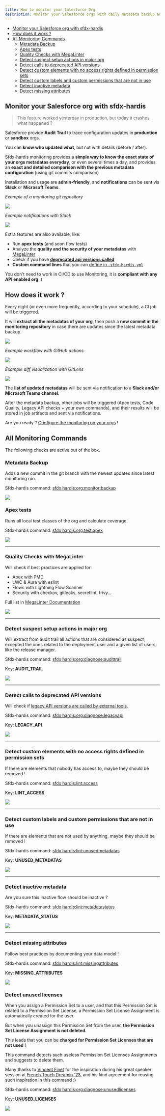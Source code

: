 ```yaml
---
title: How to monitor your Salesforce Org
description: Monitor your Salesforce orgs with daily metadata backup and more, with open source only
---
```

<!-- markdownlint-disable MD013 -->

- [Monitor your Salesforce org with sfdx-hardis](#monitor-your-salesforce-org-with-sfdx-hardis)
- [How does it work ?](#how-does-it-work--)
- [All Monitoring Commands](#other-monitoring-commands)
  - [Metadata Backup](#metadata-backup)
  - [Apex tests](#apex-tests)
  - [Quality Checks with MegaLinter](#quality-checks-with-megalinter)
  - [Detect suspect setup actions in major org](#detect-suspect-setup-actions-in-major-org)
  - [Detect calls to deprecated API versions](#detect-calls-to-deprecated-api-versions)
  - [Detect custom elements with no access rights defined in permission sets](#detect-custom-elements-with-no-access-rights-defined-in-permission-sets)
  - [Detect custom labels and custom permissions that are not in use](#detect-custom-labels-and-custom-permissions-that-are-not-in-use)
  - [Detect inactive metadata](#detect-inactive-metadata)
  - [Detect missing attributes](#detect-missing-attributes)

## Monitor your Salesforce org with sfdx-hardis

> This feature worked yesterday in production, but today it crashes, what happened ?

Salesforce provide **Audit Trail** to trace configuration updates in **production** or **sandbox** orgs.

You can **know who updated what**, but not with details (before / after).

Sfdx-hardis monitoring provides a **simple way to know the exact state of your orgs metadatas everyday**, or even several times a day, and provides an **exact and detailed comparison with the previous metadata configuration** (using git commits comparison)

Installation and usage are **admin-friendly**, and **notifications** can be sent via **Slack** or **Microsoft Teams**.

_Example of a monitoring git repository_

![](assets/images/screenshot-monitoring-git.jpg)

_Example notifications with Slack_

![](assets/images/screenshot-slack-monitoring.jpg)

Extra features are also available, like:

- Run **apex tests** (and soon flow tests)
- Analyze the **quality and the security of your metadatas** with [MegaLinter](https://megalinter.io/latest/)
- Check if you have [**deprecated api versions called**](https://nicolas.vuillamy.fr/handle-salesforce-api-versions-deprecation-like-a-pro-335065f52238)
- **Custom command lines** that you can [define in `.sfdx-hardis.yml`](https://sfdx-hardis.cloudity.com/hardis/org/monitor/all/)

You don't need to work in CI/CD to use Monitoring, it is **compliant with any API enabled org** :)

## How does it work ?

Every night (or even more frequently, according to your schedule), a CI job will be triggered.

It will **extract all the metadatas of your org**, then push a **new commit in the monitoring repository** in case there are updates since the latest metadata backup.

![](assets/images/monitoring-architecture.jpg)

_Example workflow with GitHub actions_

![](assets/images/screenshot-monitoring-jobs.jpg)

_Example diff visualization with GitLens_

![](assets/images/screenshot-monitoring-backup.jpg)

The **list of updated metadatas** will be sent via notification to a **Slack and/or Microsoft Teams channel**.

After the metadata backup, other jobs will be triggered (Apex tests, Code Quality, Legacy API checks + your own commands), and their results will be stored in job artifacts and sent via notifications.

Are you ready ? [Configure the monitoring on your orgs](salesforce-monitoring-config-home.md) !

## All Monitoring Commands

The following checks are active out of the box.

### Metadata Backup

Adds a new commit in the git branch with the newest updates since latest monitoring run.

Sfdx-hardis command: [sfdx hardis:org:monitor:backup](https://sfdx-hardis.cloudity.com/hardis/org/monitor/backup/)

![](assets/images/screenshot-monitoring-backup2.jpg)

### Apex tests

Runs all local test classes of the org and calculate coverage.

Sfdx-hardis command: [sfdx hardis:org:test:apex](https://sfdx-hardis.cloudity.com/hardis/org/test/apex/)

![](assets/images/screenshot-monitoring-apextests.jpg)

___

### Quality Checks with MegaLinter

Will check if best practices are applied for:

- Apex with PMD
- LWC & Aura with eslint
- Flows with Lightning Flow Scanner
- Security with checkov, gitleaks, secretlint, trivy...

Full list in [MegaLinter Documentation](https://megalinter.io/latest/flavors/salesforce/)

![](assets/images/screenshot-monitoring-megalinter.jpg)

___

### Detect suspect setup actions in major org

Will extract from audit trail all actions that are considered as suspect, excepted the ones related to the deployment user and a given list of users, like the release manager.

Sfdx-hardis command: [sfdx hardis:org:diagnose:audittrail](https://sfdx-hardis.cloudity.com/hardis/org/diagnose/audittrail/)

Key: **AUDIT_TRAIL**

![](assets/images/screenshot-monitoring-audittrail.jpg)

___

### Detect calls to deprecated API versions

Will check if [legacy API versions are called by external tools](https://nicolas.vuillamy.fr/handle-salesforce-api-versions-deprecation-like-a-pro-335065f52238).

Sfdx-hardis command: [sfdx hardis:org:diagnose:legacyapi](https://sfdx-hardis.cloudity.com/hardis/org/diagnose/legacyapi/)

Key: **LEGACY_API**

![](assets/images/screenshot-monitoring-legacyapi.jpg)

___

### Detect custom elements with no access rights defined in permission sets

If there are elements that nobody has access to, maybe they should be removed !

Sfdx-hardis command: [sfdx hardis:lint:access](https://sfdx-hardis.cloudity.com/hardis/lint/access/)

Key: **LINT_ACCESS**

![](assets/images/screenshot-monitoring-lintaccess.jpg)

___

### Detect custom labels and custom permissions that are not in use

If there are elements that are not used by anything, maybe they should be removed !

Sfdx-hardis command: [sfdx hardis:lint:unusedmetadatas](https://sfdx-hardis.cloudity.com/hardis/lint/unusedmetadatas/)

Key: **UNUSED_METADATAS**

![](assets/images/screenshot-monitoring-unused-metadatas.jpg)

___

### Detect inactive metadata

Are you sure this inactive flow should be inactive ?

Sfdx-hardis command: [sfdx hardis:lint:metadatastatus](https://sfdx-hardis.cloudity.com/hardis/lint/metadatastatus/)

Key: **METADATA_STATUS**

![](assets/images/screenshot-monitoring-inactive-metadata.jpg)

___

### Detect missing attributes

Follow best practices by documenting your data model !

Sfdx-hardis command: [sfdx hardis:lint:missingattributes](https://sfdx-hardis.cloudity.com/hardis/lint/missingattributes/)

Key: **MISSING_ATTRIBUTES**

![](assets/images/screenshot-monitoring-missing-attributes.jpg)

### Detect unused licenses

When you assign a Permission Set to a user, and that this Permission Set is related to a Permission Set License, a Permission Set License Assignment is automatically created for the user.

But when you unassign this Permission Set from the user, **the Permission Set License Assignment is not deleted**.

This leads that you can be **charged for Permission Set Licenses that are not used** !

This command detects such useless Permission Set Licenses Assignments and suggests to delete them.

Many thanks to [Vincent Finet](https://www.linkedin.com/in/vincentfinet/) for the inspiration during his great speaker session at [French Touch Dreamin '23](https://frenchtouchdreamin.com/), and his kind agreement for reusing such inspiration in this command :)


Sfdx-hardis command: [sfdx hardis:org:diagnose:unusedlicenses](https://sfdx-hardis.cloudity.com/hardis/org/diagnose/unusedlicenses/)

Key: **UNUSED_LICENSES**

![](assets/images/screenshot-monitoring-missing-attributes.jpg)

